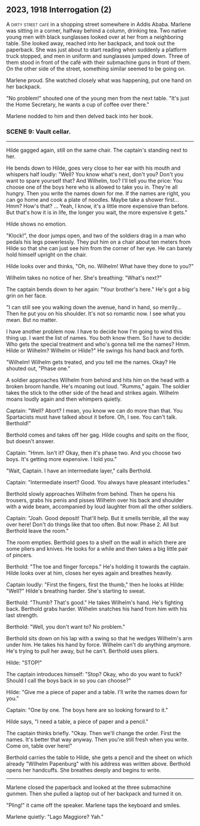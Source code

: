 
## **2023, 1918** Interrogation (2)

<span style="font-variant:small-caps;">A dirty street café</span> in a shopping street somewhere in Addis Ababa. Marlene was sitting in a corner, halfway behind a column, drinking tea.
Two native young men with black sunglasses looked over at her from a neighboring table. She looked away, reached into her backpack, and took out the paperback. She was just about to start reading when suddenly a platform truck stopped, and men in uniform and sunglasses jumped down. Three of them stood in front of the café with their submachine guns in front of them. On the other side of the street, something similar seemed to be going on.

Marlene proud. She watched closely what was happening, put one hand on her backpack.

"No problem!" shouted one of the young men from the next table. "It's just the Home Secretary, he wants a cup of coffee over there."

Marlene nodded to him and then delved back into her book.


### SCENE 9: Vault cellar.

____
Hilde gagged again, still on the same chair.
The captain's standing next to her.

He bends down to Hilde, goes very close to her ear with his mouth and whispers half loudly:
"Well?
You know what's next, don't you?
Don't you want to spare yourself that?
And Wilhelm, too?
I'll tell you the price: You choose one of the boys here who is allowed to take you in.
They're all hungry.
Then you write the names down for me.
If the names are right, you can go home and cook a plate of noodles.
Maybe take a shower first... Hmm?
How's that?
...
Yeah, I know, it's a little more expensive than before.
But that's how it is in life, the longer you wait, the more expensive it gets."

Hilde shows no emotion.

"Klock!", the door jumps open, and two of the soldiers drag in a man who pedals his legs powerlessly.
They put him on a chair about ten meters from Hilde so that she can just see him from the corner of her eye.
He can barely hold himself upright on the chair.

Hilde looks over and thinks, "Oh, no.
Wilhelm!
What have they done to you?"

Wilhelm takes no notice of her.
She's breathing: "What's next?"

The captain bends down to her again: "Your brother's here."
He's got a big grin on her face.

"I can still see you walking down the avenue, hand in hand, so merrily...
Then he put you on his shoulder.
It's not so romantic now.
I see what you mean.
But no matter.

I have another problem now.
I have to decide how I'm going to wind this thing up.
I want the list of names.
You both know them.
So I have to decide: Who gets the special treatment and who's gonna tell me the names?
Hmm.
Hilde or Wilhelm?
Wilhelm or Hilde?"
He swings his hand back and forth.

"Wilhelm!
Wilhelm gets treated, and you tell me the names.
Okay?
He shouted out, "Phase one."

A soldier approaches Wilhelm from behind and hits him on the head with a broken broom handle.
He's moaning out loud.
"Rumms," again.
The soldier takes the stick to the other side of the head and strikes again.
Wilhelm moans loudly again and then whimpers quietly.

Captain: "Well?
Abort?
I mean, you know we can do more than that.
You Spartacists must have talked about it before.
Oh, I see. You can't talk.
Berthold!"

Berthold comes and takes off her gag. Hilde coughs and spits on the floor, but doesn't answer.

Captain: "Hmm.
Isn't it?
Okay, then it's phase two.
And you choose two boys.
It's getting more expensive.
I told you."

"Wait, Captain.
I have an intermediate layer," calls Berthold.

Captain: "Intermediate insert?
Good.
You always have pleasant interludes."

Berthold slowly approaches Wilhelm from behind.
Then he opens his trousers, grabs his penis and pisses Wilhelm over his back and shoulder with a wide beam, accompanied by loud laughter from all the other soldiers.

Captain: "Joah.
Good deposit!
That'll help.
But it smells terrible, all the way over here!
Don't do things like that too often.
But now: Phase 2.
All but Berthold leave the room."

The room empties.
Berthold goes to a shelf on the wall in which there are some pliers and knives.
He looks for a while and then takes a big little pair of pincers.

Berthold: "The toe and finger forceps." He's holding it towards the captain.
Hilde looks over at him, closes her eyes again and breathes heavily.

Captain loudly: "First the fingers, first the thumb," then he looks at Hilde: "Well?" Hilde's breathing harder.
She's starting to sweat.

Berthold: "Thumb?
That's good."
He takes Wilhelm's hand.
He's fighting back.
Berthold grabs harder.
Wilhelm snatches his hand from him with his last strength.

Berthold: "Well, you don't want to?
No problem."

Berthold sits down on his lap with a swing so that he wedges Wilhelm's arm under him.
He takes his hand by force.
Wilhelm can't do anything anymore.
He's trying to pull her away, but he can't.
Berthold uses pliers.

Hilde: "STOP!"

The captain introduces himself: "Stop?
Okay, who do you want to fuck?
Should I call the boys back in so you can choose?"

Hilde: "Give me a piece of paper and a table.
I'll write the names down for you."

Captain: "One by one.
The boys here are so looking forward to it."

Hilde says, "I need a table, a piece of paper and a pencil."

The captain thinks briefly.
"Okay.
Then we'll change the order.
First the names.
It's better that way anyway.
Then you're still fresh when you write.
Come on, table over here!"

Berthold carries the table to Hilde, she gets a pencil and the sheet on which already "Wilhelm Papenburg" with his address was written above.
Berthold opens her handcuffs.
She breathes deeply and begins to write.
____

Marlene closed the paperback and looked at the three submachine gunmen.
Then she pulled a laptop out of her backpack and turned it on.

"Pling!" it came off the speaker. Marlene taps the keyboard and smiles.

Marlene quietly: "Lago Maggiore? Yah."


